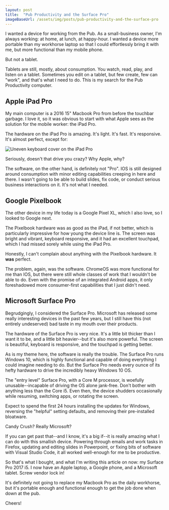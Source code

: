 ```yaml
---
layout: post
title:  "Pub Productivity and the Surface Pro"
imageBaseUrl: /assets/img/posts/pub-productivity-and-the-surface-pro
---
```


I wanted a device for working from the Pub. As a small-business owner, I'm always working: at home, at lunch, at happy-hour. I wanted a device more portable than my workhorse laptop so that I could effortlessly bring it with me, but more functional than my mobile phone.

But not a tablet.

Tablets are still, mostly, about consumption. You watch, read, play, and listen on a tablet. Sometimes you edit on a tablet, but few create, few can "work", and that's what I need to do. This is my search for the Pub Productivity computer.

## Apple iPad Pro
My main computer is a 2016 15" Macbook Pro from before the touchbar garbage. I love it, so it was obvious to start with what Apple sees as the solution for the mobile worker: the iPad Pro.

The hardware on the iPad Pro is amazing. It's light. It's fast. It's responsive. It's almost perfect, except for:

![Uneven keyboard cover on the iPad Pro]({{page.imageBaseUrl}}/ipad-pro-cover.png)


Seriously, doesn't that drive you crazy? Why Apple, why?

The software, on the other hand, is definitely not "Pro". IOS is still designed around consumption with minor editing capabilities creeping in here and there. I wasn't going to be able to build slides, fix code, or conduct serious business interactions on it. It's not what I needed.

## Google Pixelbook
The other device in my life today is a Google Pixel XL, which I also love, so I looked to Google next.

The Pixelbook hardware was as good as the iPad, if not better, which is particularly impressive for how young the device line is. The screen was bright and vibrant, keyboard responsive, and it had an excellent touchpad, which I had missed sorely while using the iPad Pro.

Honestly, I can't complain about anything with the Pixelbook hardware. It **was** perfect.

The problem, again, was the software. ChromeOS was more functional for me than IOS, but there were still whole classes of work that I wouldn't be able to do. Even with the promise of an integrated Android apps, it only foreshadowed more consumer-first capabilities that I just didn't need.

## Microsoft Surface Pro
Begrudgingly, I considered the Surface Pro. Microsoft has released some really interesting devices in the past few years, but I still have this (not entirely undeserved) bad taste in my mouth over their products.

The hardware of the Surface Pro is very nice. It's a little bit thicker than I want it to be, and a little bit heavier--but it's also more powerful. The screen is beautiful, keyboard is responsive, and the touchpad is getting better.

As is my theme here, the software is really the trouble. The Surface Pro runs Windows 10, which is highly functional and capable of doing everything I could imagine needing to do. But the Surface Pro needs every ounce of its hefty hardware to drive the incredibly heavy Windows 10 OS.

The "entry level" Surface Pro, with a Core M processor, is woefully unusable--incapable of driving the OS alone jank-free. Don't bother with anything less than the Core i5. Even then, the device shudders occasionally while resuming, switching apps, or rotating the screen.

Expect to spend the first 24 hours installing the updates for Windows, reversing the "helpful" setting defaults, and removing their pre-installed bloatware. 

Candy Crush? Really Microsoft?

If you can get past that--and I know, it's a big if--it is really amazing what I can do with this smallish device. Powering through emails and work tasks in Firefox, updating and editing slides in Powerpoint, or fixing bits of software with Visual Studio Code, it all worked well-enough for me to be productive.

So that's what I bought, and what I'm writing this article on now: my Surface Pro 2017 i5. I now have an Apple laptop, a Google phone, and a Microsoft tablet. Screw vendor lock in!

It's definitely not going to replace my Macbook Pro as the daily workhorse, but it's portable enough and functional enough to get the job done when down at the pub.

Cheers!


